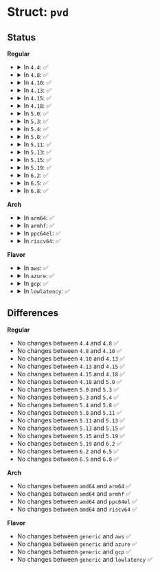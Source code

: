 # Struct: <code>pvd</code>

## Status
<b>Regular</b>
<ul>
<li>
<details>
<summary>In <code>4.4</code>: ✅</summary>

```c
struct pvd {
    char reserved0[16];
    __be16 pp_count;
    char reserved18[2];
    __be32 psn_part1;
    char reserved24[8];
    struct ppe ppe[1016];
};
```
</details>
</li>
<li>
<details>
<summary>In <code>4.8</code>: ✅</summary>

```c
struct pvd {
    char reserved0[16];
    __be16 pp_count;
    char reserved18[2];
    __be32 psn_part1;
    char reserved24[8];
    struct ppe ppe[1016];
};
```
</details>
</li>
<li>
<details>
<summary>In <code>4.10</code>: ✅</summary>

```c
struct pvd {
    char reserved0[16];
    __be16 pp_count;
    char reserved18[2];
    __be32 psn_part1;
    char reserved24[8];
    struct ppe ppe[1016];
};
```
</details>
</li>
<li>
<details>
<summary>In <code>4.13</code>: ✅</summary>

```c
struct pvd {
    char reserved0[16];
    __be16 pp_count;
    char reserved18[2];
    __be32 psn_part1;
    char reserved24[8];
    struct ppe ppe[1016];
};
```
</details>
</li>
<li>
<details>
<summary>In <code>4.15</code>: ✅</summary>

```c
struct pvd {
    char reserved0[16];
    __be16 pp_count;
    char reserved18[2];
    __be32 psn_part1;
    char reserved24[8];
    struct ppe ppe[1016];
};
```
</details>
</li>
<li>
<details>
<summary>In <code>4.18</code>: ✅</summary>

```c
struct pvd {
    char reserved0[16];
    __be16 pp_count;
    char reserved18[2];
    __be32 psn_part1;
    char reserved24[8];
    struct ppe ppe[1016];
};
```
</details>
</li>
<li>
<details>
<summary>In <code>5.0</code>: ✅</summary>

```c
struct pvd {
    char reserved0[16];
    __be16 pp_count;
    char reserved18[2];
    __be32 psn_part1;
    char reserved24[8];
    struct ppe ppe[1016];
};
```
</details>
</li>
<li>
<details>
<summary>In <code>5.3</code>: ✅</summary>

```c
struct pvd {
    char reserved0[16];
    __be16 pp_count;
    char reserved18[2];
    __be32 psn_part1;
    char reserved24[8];
    struct ppe ppe[1016];
};
```
</details>
</li>
<li>
<details>
<summary>In <code>5.4</code>: ✅</summary>

```c
struct pvd {
    char reserved0[16];
    __be16 pp_count;
    char reserved18[2];
    __be32 psn_part1;
    char reserved24[8];
    struct ppe ppe[1016];
};
```
</details>
</li>
<li>
<details>
<summary>In <code>5.8</code>: ✅</summary>

```c
struct pvd {
    char reserved0[16];
    __be16 pp_count;
    char reserved18[2];
    __be32 psn_part1;
    char reserved24[8];
    struct ppe ppe[1016];
};
```
</details>
</li>
<li>
<details>
<summary>In <code>5.11</code>: ✅</summary>

```c
struct pvd {
    char reserved0[16];
    __be16 pp_count;
    char reserved18[2];
    __be32 psn_part1;
    char reserved24[8];
    struct ppe ppe[1016];
};
```
</details>
</li>
<li>
<details>
<summary>In <code>5.13</code>: ✅</summary>

```c
struct pvd {
    char reserved0[16];
    __be16 pp_count;
    char reserved18[2];
    __be32 psn_part1;
    char reserved24[8];
    struct ppe ppe[1016];
};
```
</details>
</li>
<li>
<details>
<summary>In <code>5.15</code>: ✅</summary>

```c
struct pvd {
    char reserved0[16];
    __be16 pp_count;
    char reserved18[2];
    __be32 psn_part1;
    char reserved24[8];
    struct ppe ppe[1016];
};
```
</details>
</li>
<li>
<details>
<summary>In <code>5.19</code>: ✅</summary>

```c
struct pvd {
    char reserved0[16];
    __be16 pp_count;
    char reserved18[2];
    __be32 psn_part1;
    char reserved24[8];
    struct ppe ppe[1016];
};
```
</details>
</li>
<li>
<details>
<summary>In <code>6.2</code>: ✅</summary>

```c
struct pvd {
    char reserved0[16];
    __be16 pp_count;
    char reserved18[2];
    __be32 psn_part1;
    char reserved24[8];
    struct ppe ppe[1016];
};
```
</details>
</li>
<li>
<details>
<summary>In <code>6.5</code>: ✅</summary>

```c
struct pvd {
    char reserved0[16];
    __be16 pp_count;
    char reserved18[2];
    __be32 psn_part1;
    char reserved24[8];
    struct ppe ppe[1016];
};
```
</details>
</li>
<li>
<details>
<summary>In <code>6.8</code>: ✅</summary>

```c
struct pvd {
    char reserved0[16];
    __be16 pp_count;
    char reserved18[2];
    __be32 psn_part1;
    char reserved24[8];
    struct ppe ppe[1016];
};
```
</details>
</li>
</ul>
<b>Arch</b>
<ul>
<li>
<details>
<summary>In <code>arm64</code>: ✅</summary>

```c
struct pvd {
    char reserved0[16];
    __be16 pp_count;
    char reserved18[2];
    __be32 psn_part1;
    char reserved24[8];
    struct ppe ppe[1016];
};
```
</details>
</li>
<li>
<details>
<summary>In <code>armhf</code>: ✅</summary>

```c
struct pvd {
    char reserved0[16];
    __be16 pp_count;
    char reserved18[2];
    __be32 psn_part1;
    char reserved24[8];
    struct ppe ppe[1016];
};
```
</details>
</li>
<li>
<details>
<summary>In <code>ppc64el</code>: ✅</summary>

```c
struct pvd {
    char reserved0[16];
    __be16 pp_count;
    char reserved18[2];
    __be32 psn_part1;
    char reserved24[8];
    struct ppe ppe[1016];
};
```
</details>
</li>
<li>
<details>
<summary>In <code>riscv64</code>: ✅</summary>

```c
struct pvd {
    char reserved0[16];
    __be16 pp_count;
    char reserved18[2];
    __be32 psn_part1;
    char reserved24[8];
    struct ppe ppe[1016];
};
```
</details>
</li>
</ul>
<b>Flavor</b>
<ul>
<li>
<details>
<summary>In <code>aws</code>: ✅</summary>

```c
struct pvd {
    char reserved0[16];
    __be16 pp_count;
    char reserved18[2];
    __be32 psn_part1;
    char reserved24[8];
    struct ppe ppe[1016];
};
```
</details>
</li>
<li>
<details>
<summary>In <code>azure</code>: ✅</summary>

```c
struct pvd {
    char reserved0[16];
    __be16 pp_count;
    char reserved18[2];
    __be32 psn_part1;
    char reserved24[8];
    struct ppe ppe[1016];
};
```
</details>
</li>
<li>
<details>
<summary>In <code>gcp</code>: ✅</summary>

```c
struct pvd {
    char reserved0[16];
    __be16 pp_count;
    char reserved18[2];
    __be32 psn_part1;
    char reserved24[8];
    struct ppe ppe[1016];
};
```
</details>
</li>
<li>
<details>
<summary>In <code>lowlatency</code>: ✅</summary>

```c
struct pvd {
    char reserved0[16];
    __be16 pp_count;
    char reserved18[2];
    __be32 psn_part1;
    char reserved24[8];
    struct ppe ppe[1016];
};
```
</details>
</li>
</ul>

## Differences
<b>Regular</b>
<ul>
<li>
No changes between <code>4.4</code> and <code>4.8</code> ✅
</li>
<li>
No changes between <code>4.8</code> and <code>4.10</code> ✅
</li>
<li>
No changes between <code>4.10</code> and <code>4.13</code> ✅
</li>
<li>
No changes between <code>4.13</code> and <code>4.15</code> ✅
</li>
<li>
No changes between <code>4.15</code> and <code>4.18</code> ✅
</li>
<li>
No changes between <code>4.18</code> and <code>5.0</code> ✅
</li>
<li>
No changes between <code>5.0</code> and <code>5.3</code> ✅
</li>
<li>
No changes between <code>5.3</code> and <code>5.4</code> ✅
</li>
<li>
No changes between <code>5.4</code> and <code>5.8</code> ✅
</li>
<li>
No changes between <code>5.8</code> and <code>5.11</code> ✅
</li>
<li>
No changes between <code>5.11</code> and <code>5.13</code> ✅
</li>
<li>
No changes between <code>5.13</code> and <code>5.15</code> ✅
</li>
<li>
No changes between <code>5.15</code> and <code>5.19</code> ✅
</li>
<li>
No changes between <code>5.19</code> and <code>6.2</code> ✅
</li>
<li>
No changes between <code>6.2</code> and <code>6.5</code> ✅
</li>
<li>
No changes between <code>6.5</code> and <code>6.8</code> ✅
</li>
</ul>
<b>Arch</b>
<ul>
<li>
No changes between <code>amd64</code> and <code>arm64</code> ✅
</li>
<li>
No changes between <code>amd64</code> and <code>armhf</code> ✅
</li>
<li>
No changes between <code>amd64</code> and <code>ppc64el</code> ✅
</li>
<li>
No changes between <code>amd64</code> and <code>riscv64</code> ✅
</li>
</ul>
<b>Flavor</b>
<ul>
<li>
No changes between <code>generic</code> and <code>aws</code> ✅
</li>
<li>
No changes between <code>generic</code> and <code>azure</code> ✅
</li>
<li>
No changes between <code>generic</code> and <code>gcp</code> ✅
</li>
<li>
No changes between <code>generic</code> and <code>lowlatency</code> ✅
</li>
</ul>
